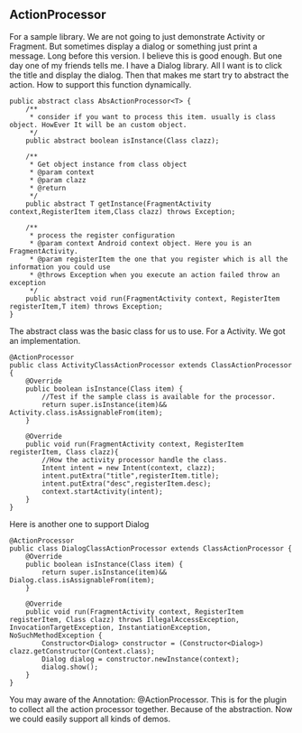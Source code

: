 ## ActionProcessor
For a sample library. We are not going to just demonstrate Activity or Fragment. But sometimes display a dialog or something just print a message.
Long before this version. I believe this is good enough. But one day one of my friends tells me. I have a Dialog library. All I want is to click the title and display the dialog.
Then that makes me start try to abstract the action. How to support this function dynamically.


```
public abstract class AbsActionProcessor<T> {
    /**
     * consider if you want to process this item. usually is class object. HowEver It will be an custom object.
     */
    public abstract boolean isInstance(Class clazz);

    /**
     * Get object instance from class object
     * @param context
     * @param clazz
     * @return
     */
    public abstract T getInstance(FragmentActivity context,RegisterItem item,Class clazz) throws Exception;

    /**
     * process the register configuration
     * @param context Android context object. Here you is an FragmentActivity.
     * @param registerItem the one that you register which is all the information you could use
     * @throws Exception when you execute an action failed throw an exception
     */
    public abstract void run(FragmentActivity context, RegisterItem registerItem,T item) throws Exception;
}

```

The abstract class was the basic class for us to use. For a Activity. We got an implementation.

```
@ActionProcessor
public class ActivityClassActionProcessor extends ClassActionProcessor {
    @Override
    public boolean isInstance(Class item) {
        //Test if the sample class is available for the processor.
        return super.isInstance(item)&& Activity.class.isAssignableFrom(item);
    }

    @Override
    public void run(FragmentActivity context, RegisterItem registerItem, Class clazz){
        //How the activity processor handle the class.  
        Intent intent = new Intent(context, clazz);
        intent.putExtra("title",registerItem.title);
        intent.putExtra("desc",registerItem.desc);
        context.startActivity(intent);
    }
}
```

Here is another one to support Dialog

```
@ActionProcessor
public class DialogClassActionProcessor extends ClassActionProcessor {
    @Override
    public boolean isInstance(Class item) {
        return super.isInstance(item)&& Dialog.class.isAssignableFrom(item);
    }

    @Override
    public void run(FragmentActivity context, RegisterItem registerItem, Class clazz) throws IllegalAccessException, InvocationTargetException, InstantiationException, NoSuchMethodException {
        Constructor<Dialog> constructor = (Constructor<Dialog>) clazz.getConstructor(Context.class);
        Dialog dialog = constructor.newInstance(context);
        dialog.show();
    }
}
```
You may aware of the Annotation: @ActionProcessor. This is for the plugin to collect all the action processor together.
Because of the abstraction. Now we could easily support all kinds of demos.






